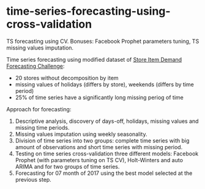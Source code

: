 # time-series-forecasting-using-cross-validation
TS forecasting using CV. Bonuses: Facebook Prophet parameters tuning, TS missing values imputation.

Time series forecasting using modified dataset of [Store Item Demand Forecasting Challenge](https://www.kaggle.com/c/demand-forecasting-kernels-only/data):
* 20 stores without decomposition by item
* missing values of holidays (differs by store), weekends (differs by time period)
* 25% of time series have a significantly long missing periog of time

Approach for forecasting:
1. Descriptive analysis, discovery of days-off, holidays, missing values and missing time periods. 
2. Missing values imputation using weekly seasonality.
3. Division of time series into two groups: complete time series with big amount of observations and short time series with missing period. 
4. Testing on time series cross-validation three different models: Facebook Prophet (with parameters tuning on TS CV), Holt-Winters and auto ARIMA and for two groups of time series.
5. Forecasting for 07 month of 2017 using the best model selected at the previous step.  
